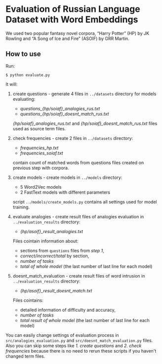 # Evaluation of Russian Language Dataset with Word Embeddings

We used two popular fantasy novel corpora, “Harry Potter” (HP) by JK Rowling and “A Song of Ice and Fire” (ASOIF) by GRR Martin.

## How to use

Run:
```
$ python evaluate.py
```
It will:

 1. create questions - generate 4 files in ```../datasets```  directory for models evaluating: 
	 - *questions_{hp/soiaf}_analogies_rus.txt* 
	 -  *questions_{hp/soiaf}_doesnt_match_rus.txt*
	
	*{hp/soiaf}_analogies_rus.txt* and *{hp/soiaf}_doesnt_match_rus.txt* files used as source term files.

 2. check frequencies - create 2 files in ```../datasets```  directory: 
	 - *frequencies_hp.txt*
	 - *frequencies_soiaf.txt* 
	  
	contain count of matched words from questions files created on previous step with corpora.

 3. create models - create models in  ```../models```  directory: 
	 - 5 Word2Vec models
	 - 2 FastText models with different parameters

	script ```../models/create_models.py``` contains all settings used for model training.
	
 4. evaluate analogies - create result files of analogies evaluation in  ```../evaluation_results```  directory: 
	 -	*{hp/asoif}_result_analogies.txt*

	Files cointain information about:
	- sections from ```questions``` files from *step 1*,
	-  *correct/incorrect/total* by section, 
	- *number of tasks* 
	-  *total of whole model* (the last number of last line for each model)

 5. doesnt_match_evaluation - create result files of word intrusion in  ```../evaluation_results```  directory: 
	 -	*{hp/asoif}_result_doesnt_match.txt*

	Files cointains:
	- detailed information of difficulty and accuracy,
	- *number of tasks* 
	-  *total result of whole model* (the last number of last line for each model)

You can easily change settings of evaluation process in ```src/analogies_evaluation.py``` and ```src/doesnt_match_evaluation.py``` files.
Also you can skip some steps like *1. create questions* and  *2. check frequencies* because there is no need to rerun these scripts if you haven't changed term files.
